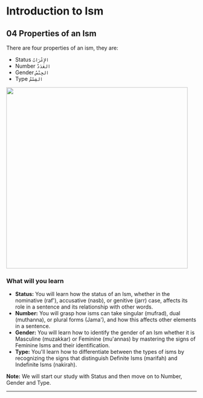 # Introduction to Ism

## 04 Properties of an Ism
There are four properties of an ism, they are:
- Status `الإِعْرَابُ`
- Number `العَدَدُ`
- Gender `الجِنْسُ`
- Type `القِسْمُ`

<img src="https://github.com/mdfnam/QnA/assets/156814846/6fde1727-4943-4df8-889f-ad29b4d20355" width="480"><br>

### What will you learn
- **Status:** You will learn how the status of an Ism, whether in the nominative (raf'), accusative (nasb), or genitive (jarr) case, affects its role in a sentence and its relationship with other words.
- **Number:** You will grasp how isms can take singular (mufrad), dual (muthanna), or plural forms (Jama'), and how this affects other elements in a sentence.
- **Gender:** You will learn how to identify the gender of an Ism whether it is Masculine (muzakkar) or Feminine (mu'annas) by mastering the signs of Feminine Isms and their identification.
- **Type:** You'll learn how to differentiate between the types of isms by recognizing the signs that distinguish Definite Isms (marifah) and Indefinite Isms (nakirah).

**Note:** We will start our study with Status and then move on to Number, Gender and Type.

---
